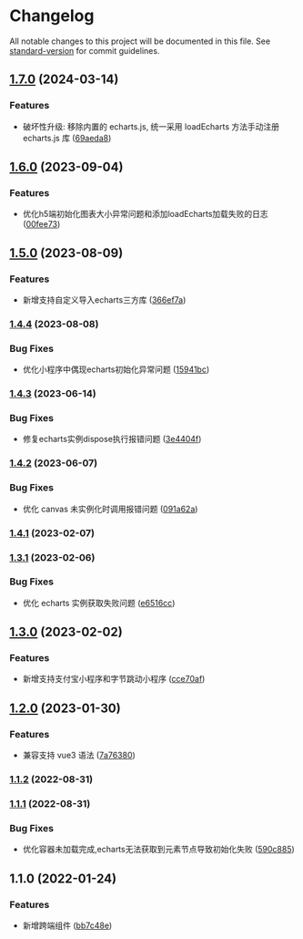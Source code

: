 # Changelog

All notable changes to this project will be documented in this file. See [standard-version](https://github.com/conventional-changelog/standard-version) for commit guidelines.

## [1.7.0](https://github.com/beezen/echarts4taro3/compare/v1.6.0...v1.7.0) (2024-03-14)


### Features

* 破坏性升级: 移除内置的 echarts.js, 统一采用 loadEcharts 方法手动注册 echarts.js 库 ([69aeda8](https://github.com/beezen/echarts4taro3/commit/69aeda816e9947e4370c5436de96395f8befcdb1))

## [1.6.0](https://github.com/beezen/echarts4taro3/compare/v1.5.0...v1.6.0) (2023-09-04)


### Features

* 优化h5端初始化图表大小异常问题和添加loadEcharts加载失败的日志 ([00fee73](https://github.com/beezen/echarts4taro3/commit/00fee73ec9e5fb2900d58783df4f728c01c5d864))

## [1.5.0](https://github.com/beezen/echarts4taro3/compare/v1.4.4...v1.5.0) (2023-08-09)


### Features

* 新增支持自定义导入echarts三方库 ([366ef7a](https://github.com/beezen/echarts4taro3/commit/366ef7aa5c4aca9b815f8f642396342cd4c288df))

### [1.4.4](https://github.com/beezen/echarts4taro3/compare/v1.4.3...v1.4.4) (2023-08-08)


### Bug Fixes

* 优化小程序中偶现echarts初始化异常问题 ([15941bc](https://github.com/beezen/echarts4taro3/commit/15941bc0bdf790295e869cdb4c7bddc2f90887ee))

### [1.4.3](https://github.com/beezen/echarts4taro3/compare/v1.4.2...v1.4.3) (2023-06-14)


### Bug Fixes

* 修复echarts实例dispose执行报错问题 ([3e4404f](https://github.com/beezen/echarts4taro3/commit/3e4404f6255bb66e43ff8ab00cbb4875662f8079))

### [1.4.2](https://github.com/beezen/echarts4taro3/compare/v1.4.1...v1.4.2) (2023-06-07)


### Bug Fixes

* 优化 canvas 未实例化时调用报错问题 ([091a62a](https://github.com/beezen/echarts4taro3/commit/091a62a6bd724c679916a7ae5a0aa535e7c8af64))

### [1.4.1](https://github.com/beezen/echarts4taro3/compare/v1.3.1...v1.4.1) (2023-02-07)

### [1.3.1](https://github.com/beezen/echarts4taro3/compare/v1.3.0...v1.3.1) (2023-02-06)


### Bug Fixes

* 优化 echarts 实例获取失败问题 ([e6516cc](https://github.com/beezen/echarts4taro3/commit/e6516cce6ca2c73a46fc9dfc8a201c297ec70f2d))

## [1.3.0](https://github.com/beezen/echarts4taro3/compare/v1.2.0...v1.3.0) (2023-02-02)


### Features

* 新增支持支付宝小程序和字节跳动小程序 ([cce70af](https://github.com/beezen/echarts4taro3/commit/cce70afcf8007371f38d71718b96fa80fecffa5a))

## [1.2.0](https://github.com/beezen/echarts4taro3/compare/v1.1.2...v1.2.0) (2023-01-30)


### Features

* 兼容支持 vue3 语法 ([7a76380](https://github.com/beezen/echarts4taro3/commit/7a76380f1930a842f62aadbc4fb81011b61cdbd3))

### [1.1.2](https://github.com/beezen/echarts4taro3/compare/v1.1.1...v1.1.2) (2022-08-31)

### [1.1.1](https://github.com/beezen/echarts4taro3/compare/v1.1.0...v1.1.1) (2022-08-31)


### Bug Fixes

* 优化容器未加载完成,echarts无法获取到元素节点导致初始化失败 ([590c885](https://github.com/beezen/echarts4taro3/commit/590c8852711261f6ceeb751482b29ec75d243296))

## 1.1.0 (2022-01-24)


### Features

* 新增跨端组件 ([bb7c48e](https://github.com/beezen/echarts4taro3/commit/bb7c48ef61bbfb0d610807a45f9c16ce1b5a0155))
